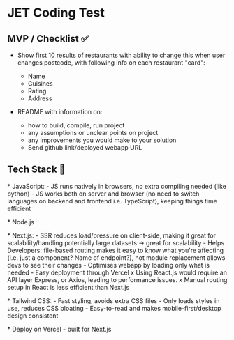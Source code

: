 # JET Coding Test

## MVP / Checklist ✅
* Show first 10 results of restaurants with ability to change this when user changes postcode, with following info on each restaurant "card":
    - Name
    - Cuisines
    - Rating
    - Address

* README with information on:
    - how to build, compile, run project
    - any assumptions or unclear points on project
    - any improvements you would make to your solution
    - Send github link/deployed webapp URL

## Tech Stack 🤖
*​ JavaScript:
    - JS runs natively in browsers, no extra compiling needed (like python)
    - JS works both on server and browser (no need to switch languages on backend and frontend i.e. 
      TypeScript), keeping things time efficient
      
*​ Node.js

*​ Next.js:
    - SSR reduces load/pressure on client-side, making it great for scalability/handling potentially large 
      datasets -> great for scalability
    - Helps Developers: file-based routing makes it easy to know what you're affecting (i.e. just a 
      component? 
      Name of endpoint?), hot module replacement allows devs to see their changes
    - Optimises webapp by loading only what is needed
    - Easy deployment through Vercel
    x Using React.js would require an API layer Express, or Axios, leading to performance issues.
    x Manual routing setup in React is less efficient than Next.js
    
*​ Tailwind CSS:
     - Fast styling, avoids extra CSS files
     - Only loads styles in use, reduces CSS bloating
     - Easy-to-read and makes mobile-first/desktop design consistent
     
*​ Deploy on Vercel - built for Next.js
